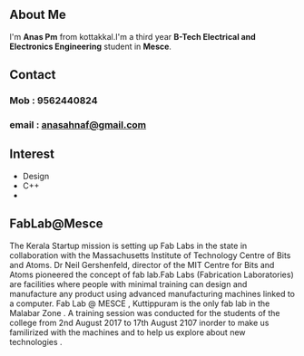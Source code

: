 ## About Me
I'm **Anas Pm** from kottakkal.I'm a third year **B-Tech Electrical and Electronics Engineering** student in **Mesce**.



## Contact
### Mob   : 9562440824
### email : anasahnaf@gmail.com

## Interest
- Design
- C++
- 


## FabLab@Mesce

The Kerala Startup mission is setting up Fab Labs in the state in collaboration with the Massachusetts Institute of Technology Centre of Bits and Atoms. Dr Neil Gershenfeld, director of the MIT Centre for Bits and Atoms pioneered the concept of fab lab.Fab Labs (Fabrication Laboratories) are facilities where people with minimal training can design and manufacture any product using advanced manufacturing machines linked to a computer. Fab Lab @ MESCE , Kuttippuram is the only fab lab in the Malabar Zone . A training session was conducted for the students of the college from 2nd August 2017 to 17th August 2107 inorder to make us familirized with the machines and to help us explore about new technologies .

